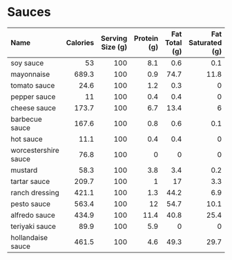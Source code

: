 # Sauces

| Name                 |   Calories |   Serving Size (g) |   Protein (g) |   Fat Total (g) |   Fat Saturated (g) |   Carbohydrates (g) |   Fiber (g) |   Sugar (g) |   Sodium (mg) |
|:---------------------|-----------:|-------------------:|--------------:|----------------:|--------------------:|--------------------:|------------:|------------:|--------------:|
| soy sauce            |       53   |                100 |           8.1 |             0.6 |                 0.1 |                 4.8 |         0.8 |         0.4 |          5415 |
| mayonnaise           |      689.3 |                100 |           0.9 |            74.7 |                11.8 |                 0.6 |         0   |         0.6 |           626 |
| tomato sauce         |       24.6 |                100 |           1.2 |             0.3 |                 0   |                 5.4 |         1.5 |         3.6 |           472 |
| pepper sauce         |       11   |                100 |           0.4 |             0.4 |                 0   |                 1.7 |         0.2 |         1.3 |          2664 |
| cheese sauce         |      173.7 |                100 |           6.7 |            13.4 |                 6   |                 6.8 |         0.5 |         0.4 |           813 |
| barbecue sauce       |      167.6 |                100 |           0.8 |             0.6 |                 0.1 |                41.4 |         0.9 |        33.4 |          1013 |
| hot sauce            |       11.1 |                100 |           0.4 |             0.4 |                 0   |                 1.7 |         0.2 |         1.3 |          2652 |
| worcestershire sauce |       76.8 |                100 |           0   |             0   |                 0   |                19.7 |         0   |        10.1 |           972 |
| mustard              |       58.3 |                100 |           3.8 |             3.4 |                 0.2 |                 5.7 |         4   |         1   |          1125 |
| tartar sauce         |      209.7 |                100 |           1   |            17   |                 3.3 |                13.4 |         0.5 |         4.2 |           662 |
| ranch dressing       |      421.1 |                100 |           1.3 |            44.2 |                 6.9 |                 5.9 |         0   |         4.7 |           914 |
| pesto sauce          |      563.4 |                100 |          12   |            54.7 |                10.1 |                 8.2 |         1.1 |         0.8 |           544 |
| alfredo sauce        |      434.9 |                100 |          11.4 |            40.8 |                25.4 |                 6.2 |         0.1 |         1.3 |           976 |
| teriyaki sauce       |       89.9 |                100 |           5.9 |             0   |                 0   |                15.3 |         0.1 |        14.2 |          3809 |
| hollandaise sauce    |      461.5 |                100 |           4.6 |            49.3 |                29.7 |                 3.1 |         0.7 |         0.6 |          1448 |